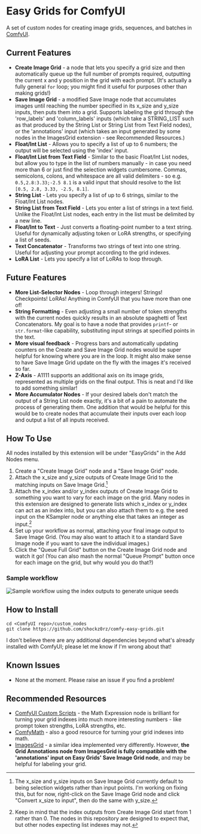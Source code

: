 # Easy Grids for ComfyUI

A set of custom nodes for creating image grids, sequences, and batches in [ComfyUI](https://github.com/comfyanonymous/ComfyUI).

## Current Features

* **Create Image Grid** - a node that lets you specify a grid size and then automatically queue up the full number of prompts required, outputting the current x and y position in the grid with each prompt. (It's actually a fully general `for` loop; you might find it useful for purposes other than making grids!)
* **Save Image Grid** - a modified Save Image node that accumulates images until reaching the number specified in its x_size and y_size inputs, then puts them into a grid. Supports labeling the grid through the 'row_labels' and 'column_labels' inputs (which take a STRING_LIST such as that produced by the String List or String List from Text Field nodes), or the 'annotations' input (which takes an input generated by some nodes in the ImagesGrid extension - see Recommended Resources.)
* **Float/Int List** - Allows you to specify a list of up to 6 numbers; the output will be selected using the 'index' input.
* **Float/Int List from Text Field** - Similar to the basic Float/Int List nodes, but allow you to type in the list of numbers manually - in case you need more than 6 or just find the selection widgets cumbersome. Commas, semicolons, colons, and whitespace are all valid delimiters - so e.g. `0.5,2.8:3.33;-2.5 8.1` is a valid input that should resolve to the list `[0.5, 2.8, 3.33, -2.5, 8.1]`.
* **String List** - Lets you specify a list of up to 6 strings, similar to the Float/Int List nodes.
* **String List from Text Field** - Lets you enter a list of strings in a text field. Unlike the Float/Int List nodes, each entry in the list must be delimited by a new line.
* **Float/Int to Text** - Just converts a floating-point number to a text string. Useful for dynamically adjusting token or LoRA strengths, or specifying a list of seeds.
* **Text Concatenator** - Transforms two strings of text into one string. Useful for adjusting your prompt according to the grid indexes.
* **LoRA List** - Lets you specify a list of LoRAs to loop through. 

## Future Features

* **More List-Selector Nodes** - Loop through integers! Strings! Checkpoints! LoRAs! Anything in ComfyUI that you have more than one of!
* **String Formatting** - Even adjusting a small number of token strengths with the current nodes quickly results in an absolute spaghetti of Text Concatenators. My goal is to have a node that provides `printf`- or `str.format`-like capability, substituting input strings at specified points in the text.
* **More visual feedback** - Progress bars and automatically updating counters on the Create and Save Image Grid nodes would be super helpful for knowing where you are in the loop. It might also make sense to have Save Image Grid update on the fly with the images it's received so far.
* **Z-Axis** - A1111 supports an additional axis on its image grids, represented as multiple grids on the final output. This is neat and I'd like to add something similar!
* **More Accumulator Nodes** - If your desired labels don't match the output of a String List node exactly, it's a bit of a pain to automate the process of generating them. One addition that would be helpful for this would be to create nodes that accumulate their inputs over each loop and output a list of all inputs received.

## How To Use

All nodes installed by this extension will be under "EasyGrids" in the Add Nodes menu.

1. Create a "Create Image Grid" node and a "Save Image Grid" node. 
2. Attach the x_size and y_size outputs of Create Image Grid to the matching inputs on Save Image Grid.[^1]  
3. Attach the x_index and/or y_index outputs of Create Image Grid to something you want to vary for each image on the grid. Many nodes in this extension are designed to generate lists which x_index or y_index can act as an index into, but you can also attach them to e.g. the seed input on the KSampler node or anything else that takes an integer as input.[^2] 
4. Set up your workflow as normal, attaching your final image output to Save Image Grid. (You may also want to attach it to a standard Save Image node if you want to save the individual images.)
5. Click the "Queue Full Grid" button on the Create Image Grid node and watch it go! (You can also mash the normal "Queue Prompt" button once for each image on the grid, but why would you do that?)

### Sample workflow

![Sample workflow using the index outputs to generate unique seeds](https://github.com/shockz0rz/comfy-easy-grids/blob/main/workflows/easygrids_workflow1.png?raw=true)

## How to Install

```
cd <ComfyUI repo>/custom_nodes
git clone https://github.com/shockz0rz/comfy-easy-grids.git
```

I don't believe there are any additional dependencies beyond what's already installed with ComfyUI; please let me know if I'm wrong about that!

## Known Issues

* None at the moment. Please raise an issue if you find a problem!

## Recommended Resources

* [ComfyUI Custom Scripts](https://github.com/pythongosssss/ComfyUI-Custom-Scripts) - the Math Expression node is brilliant for turning your grid indexes into much more interesting numbers - like prompt token strengths, LoRA strengths, etc.
* [ComfyMath](https://github.com/evanspearman/ComfyMath) - also a good resource for turning your grid indexes into math.
* [ImagesGrid](https://github.com/LEv145/images-grid-comfy-plugin) - a similar idea implemented very differently. However, **the Grid Annotations node from ImagesGrid is fully compatible with the 'annotations' input on Easy Grids' Save Image Grid node**, and may be helpful for labeling your grid.


[^1]: The x_size and y_size inputs on Save Image Grid currently default to being selection widgets rather than input points. I'm working on fixing this, but for now, right-click on the Save Image Grid node and click "Convert x_size to input", then do the same with y_size.

[^2]: Keep in mind that the index outputs from Create Image Grid start from 1 rather than 0. The nodes in this repository are designed to expect that, but other nodes expecting list indexes may not.
